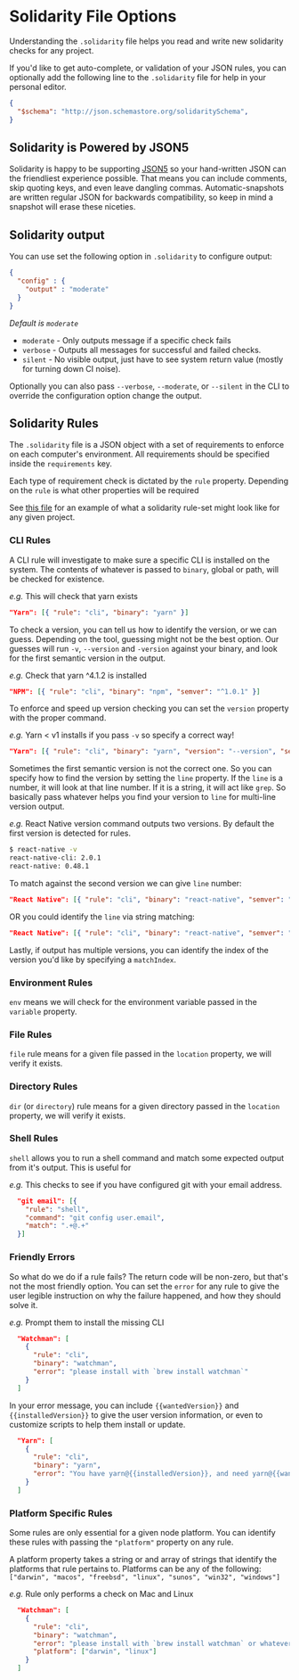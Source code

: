 # Solidarity File Options
Understanding the `.solidarity` file helps you read and write new solidarity checks for any project.

If you'd like to get auto-complete, or validation of your JSON rules, you can optionally add the following line to the `.solidarity` file for help in your personal editor.
```json
{
  "$schema": "http://json.schemastore.org/solidaritySchema",
}
```

## Solidarity is Powered by JSON5
Solidarity is happy to be supporting [JSON5](http://json5.org/) so your hand-written JSON can the friendliest experience possible.  That means you can include comments, skip quoting keys, and even leave dangling commas.  Automatic-snapshots are written regular JSON for backwards compatibility, so keep in mind a snapshot will erase these niceties.

## Solidarity output
You can use set the following option in `.solidarity` to configure output:
```json
{
  "config" : {
    "output" : "moderate"
  }
}
```
_Default is `moderate`_

- `moderate` - Only outputs message if a specific check fails
- `verbose`  - Outputs all messages for successful and failed checks.
- `silent`   - No visible output, just have to see system return value (mostly for turning down CI noise).

Optionally you can also pass `--verbose`, `--moderate`, or `--silent` in the CLI to override the configuration option change the output.

## Solidarity Rules
The `.solidarity` file is a JSON object with a set of requirements to enforce on each computer's environment.  All requirements should be specified inside the `requirements` key.

Each type of requirement check is dictated by the `rule` property.  Depending on the `rule` is what other properties will be required

See [this file](../.solidarity.example.json) for an example of what a solidarity rule-set might look like for any given project.

### CLI Rules

A CLI rule will investigate to make sure a specific CLI is installed on the system.  The contents of whatever is passed to `binary`, global or path, will be checked for existence.

*e.g.* This will check that yarn exists
```json
"Yarn": [{ "rule": "cli", "binary": "yarn" }]
```

To check a version, you can tell us how to identify the version, or we can guess.  Depending on the tool, guessing might not be the best option.  Our guesses will run `-v`, `--version` and `-version` against your binary, and look for the first semantic version in the output.

*e.g.* Check that yarn ^4.1.2 is installed
```json
"NPM": [{ "rule": "cli", "binary": "npm", "semver": "^1.0.1" }]
```

To enforce and speed up version checking you can set the `version` property with the proper command.

*e.g.* Yarn < v1 installs if you pass `-v` so specify a correct way!
```json
"Yarn": [{ "rule": "cli", "binary": "yarn", "version": "--version", "semver": "^0.27.5" }]
```

Sometimes the first semantic version is not the correct one.  So you can specify how to find the version by setting the `line` property.  If the `line` is a number, it will look at that line number.  If it is a string, it will act like `grep`.  So basically pass whatever helps you find your version to `line` for multi-line version output.

*e.g.* React Native version command outputs two versions. By default the first version is detected for rules.
```sh
$ react-native -v
react-native-cli: 2.0.1
react-native: 0.48.1
```
To match against the second version we can give `line` number:
```json
"React Native": [{ "rule": "cli", "binary": "react-native", "semver": "^0.48.1", "line": 2 }]
```
OR you could identify the `line` via string matching:
```json
"React Native": [{ "rule": "cli", "binary": "react-native", "semver": "^0.48.1", "line": "react-native:" }]
```

Lastly, if output has multiple versions, you can identify the index of the version you'd like by specifying a `matchIndex`.

### Environment Rules
`env` means we will check for the environment variable passed in the `variable` property.

### File Rules
`file` rule means for a given file passed in the `location` property, we will verify it exists.

### Directory Rules
`dir` (or `directory`) rule means for a given directory passed in the `location` property, we will verify it exists.

### Shell Rules
`shell` allows you to run a shell command and match some expected output from it's output. This is useful for

*e.g.* This checks to see if you have configured git with your email address.
```json
  "git email": [{
    "rule": "shell",
    "command": "git config user.email",
    "match": ".+@.+"
  }]
```

### Friendly Errors

So what do we do if a rule fails? The return code will be non-zero, but that's not the most friendly option. You can set the `error` for any rule to give the user legible instruction on why the failure happened, and how they should solve it.

_e.g._ Prompt them to install the missing CLI

```json
  "Watchman": [
    {
      "rule": "cli",
      "binary": "watchman",
      "error": "please install with `brew install watchman`"
    }
  ]
```

In your error message, you can include `{{wantedVersion}}` and `{{installedVersion}}` to give the user version information, or even to customize scripts to help them install or update.

```json
  "Yarn": [
    {
      "rule": "cli",
      "binary": "yarn",
      "error": "You have yarn@{{installedVersion}}, and need yarn@{{wantedVersion}}. Fix with `npm install -g yarn@{{wantedVersion}}`"
    }
  ]
```

### Platform Specific Rules

Some rules are only essential for a given node platform. You can identify these rules with passing the `"platform"` property on any rule.

A platform property takes a string or and array of strings that identify the platforms that rule pertains to. Platforms can be any of the following: `["darwin", "macos", "freebsd", "linux", "sunos", "win32", "windows"]`

_e.g._ Rule only performs a check on Mac and Linux

```json
  "Watchman": [
    {
      "rule": "cli",
      "binary": "watchman",
      "error": "please install with `brew install watchman` or whatever friendly package management service you use.",
      "platform": ["darwin", "linux"]
    }
  ]
```
